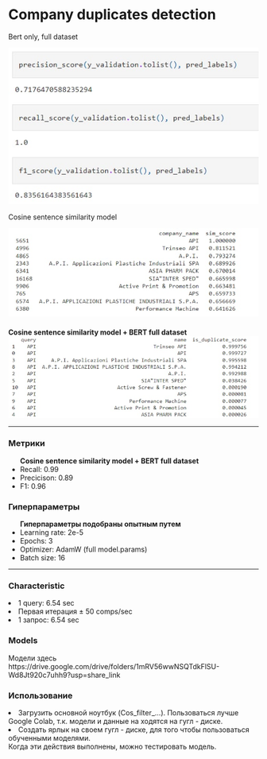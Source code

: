 <h1>Company duplicates detection</h1>

Bert only, full dataset

<img src="img/4.jpg">

Cosine sentence similarity model

<img src="img/1.jpg">

<h4>Cosine sentence similarity model + BERT full dataset

<img src="img/2.jpg">

<hr>

<h3> Метрики </h3>
<ul> <b> Cosine sentence similarity model + BERT full dataset </b>
  <li>Recall: 0.99</li>
  <li>Precicison: 0.89</li>
  <li>F1: 0.96</li>
</ul>

<h3> Гиперпараметры </h3>
<ul> <b> Гиперпараметры подобраны опытным путем </b>
  <li>Learning rate: 2e-5</li>
  <li>Epochs: 3</li>
  <li>Optimizer: AdamW (full model.params)</li>
  <li>Batch size: 16</li>
</ul>  
  
<hr>
<h3> Сharacteristic </h3>
  <li>1 query: 6.54 sec </li>
  <li>Первая итерация ± 50 comps/sec</li>
  <li>1 запрос: 6.54 sec </li>
<h3> Models </h3>
Модели здесь https://drive.google.com/drive/folders/1mRV56wwNSQTdkFlSU-Wd8Jt920c7uhh9?usp=share_link
<h3> Использование </h3> 
<li>Загрузить основной ноутбук (Cos_filter_...). Пользоваться лучше Google Colab, т.к. модели и данные на ходятся на гугл - диске.</li>
<li> Создать ярлык на своем гугл - диске, для того чтобы пользоваться обученными моделями.</li>
Когда эти действия выполнены, можно тестировать модель.
